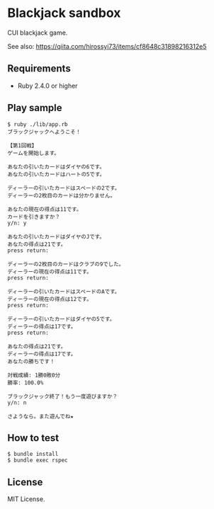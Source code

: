 # Blackjack sandbox

CUI blackjack game.

See also: https://qiita.com/hirossyi73/items/cf8648c31898216312e5

## Requirements

- Ruby 2.4.0 or higher

## Play sample

```
$ ruby ./lib/app.rb
ブラックジャックへようこそ！

【第1回戦】
ゲームを開始します。

あなたの引いたカードはダイヤの6です。
あなたの引いたカードはハートの5です。

ディーラーの引いたカードはスペードの2です。
ディーラーの2枚目のカードは分かりません。

あなたの現在の得点は11です。
カードを引きますか？
y/n: y

あなたの引いたカードはダイヤのJです。
あなたの得点は21です。
press return: 

ディーラーの2枚目のカードはクラブの9でした。
ディーラーの現在の得点は11です。
press return: 

ディーラーの引いたカードはスペードのAです。
ディーラーの現在の得点は12です。
press return: 

ディーラーの引いたカードはダイヤの5です。
ディーラーの得点は17です。
press return: 

あなたの得点は21です。
ディーラーの得点は17です。
あなたの勝ちです！

対戦成績: 1勝0敗0分
勝率: 100.0%

ブラックジャック終了！もう一度遊びますか？
y/n: n

さようなら。また遊んでね★
```

## How to test

```
$ bundle install
$ bundle exec rspec
```

## License

MIT License.
